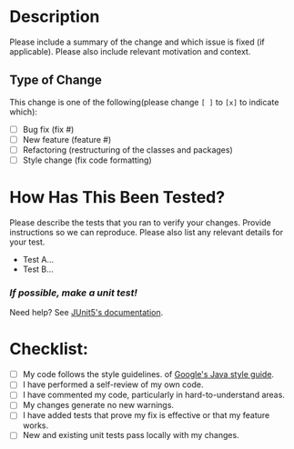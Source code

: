 # Description

Please include a summary of the change and which issue is fixed (if applicable). Please also include relevant motivation
and context.

## Type of Change

This change is one of the following(please change `[ ]` to `[x]` to indicate which):

- [ ] Bug fix (fix #)
- [ ] New feature (feature #)
- [ ] Refactoring (restructuring of the classes and packages)
- [ ] Style change (fix code formatting)

# How Has This Been Tested?

Please describe the tests that you ran to verify your changes. Provide instructions so we can reproduce. Please also
list any relevant details for your test.

- Test A...
- Test B...

### ***If possible, make a unit test!***

Need help? See [JUnit5's documentation](https://junit.org/junit5/docs/current/user-guide/).

# Checklist:

- [ ] My code follows the style guidelines.
  of [Google's Java style guide](https://google.github.io/styleguide/javaguide.html).
- [ ] I have performed a self-review of my own code.
- [ ] I have commented my code, particularly in hard-to-understand areas.
- [ ] My changes generate no new warnings.
- [ ] I have added tests that prove my fix is effective or that my feature works.
- [ ] New and existing unit tests pass locally with my changes.